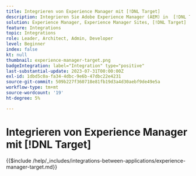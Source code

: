```yaml
---
title: Integrieren von Experience Manager mit [!DNL Target]
description: Integrieren Sie Adobe Experience Manager (AEM) in  [!DNL Target] , um personalisierte Erlebnisse bereitzustellen.
solution: Experience Manager, Experience Manager Sites, [!DNL Target]
feature: Integrations
topic: Integrations
role: Leader, Architect, Admin, Developer
level: Beginner
index: false
kt: null
thumbnail: experience-manager-target.png
badgeIntegration: label="Integration" type="positive"
last-substantial-update: 2023-07-31T00:00:00Z
exl-id: 1dbd5c0a-fa34-4dbc-9e6b-47dbc22e4231
source-git-commit: 509b227f360718e81fb19d3a4d30aebf9de49e5a
workflow-type: tm+mt
source-wordcount: '19'
ht-degree: 5%

---
```


# Integrieren von Experience Manager mit [!DNL Target]

{{$include /help/_includes/integrations-between-applications/experience-manager-target.md}}
